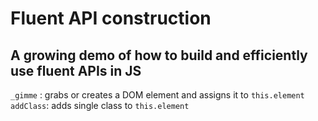# Fluent API construction

## A growing demo of how to build and efficiently use fluent APIs in JS

`_gimme` : grabs or creates a DOM element and assigns it to `this.element`
`addClass`: adds single class to `this.element`
